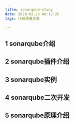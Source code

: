 ```yaml
---
title: sonarqube-study
date: 2020-02-25 08:12:25
tags: 代码质量度量

---
```


## 1 sonarqube介绍




## 2 sonarqube插件介绍


## 3 sonarqube实例


## 4 sonarqube二次开发



## 5 sonarqube原理介绍
